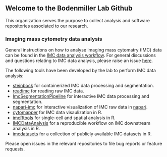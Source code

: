 ## Welcome to the Bodenmiller Lab Github

This organization serves the purpose to collect analysis and software repositories associated to our research. 

### Imaging mass cytometry data analysis

General instructions on how to analyse imaging mass cytomatry (IMC) data can be found in the [IMC data analysis workflow](https://bodenmillergroup.github.io/IMCWorkflow/).
For general discussions and questions relating to IMC data analysis, please raise an issue [here](https://github.com/BodenmillerGroup/IMCWorkflow/issues/new?assignees=nilseling&labels=Question&template=question_template.md&title=).

The following tools have been developed by the lab to perform IMC data analysis:

* [steinbock](https://github.com/BodenmillerGroup/steinbock) for containerized IMC data processing and segmentation.  
* [readimc](https://github.com/BodenmillerGroup/readimc) for reading raw IMC data.  
* [ImcSegmentationPipeline](https://github.com/BodenmillerGroup/ImcSegmentationPipeline) for interactive IMC data processing and segmentation.   
* [napari-imc](https://github.com/BodenmillerGroup/napari-imc) for interactive visualization of IMC raw data in [napari](https://napari.org/).  
* [cytomapper](https://github.com/BodenmillerGroup/cytomapper) for IMC data visaulization in R.  
* [imcRtools](https://github.com/BodenmillerGroup/imcRtools) for single-cell and spatial analysis in R.  
* [IMCDataAnalysis](https://github.com/BodenmillerGroup/IMCDataAnalysis) for a reproducible workflow on IMC downstream analysis in R.  
* [imcdatasets](https://github.com/BodenmillerGroup/imcdatasets) for a collection of publicly available IMC datasets in R.

Please open issues in the relevant repositories to file bug reports or feature requests.
